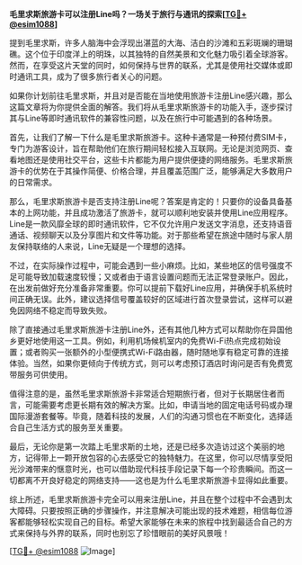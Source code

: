 **毛里求斯旅游卡可以注册Line吗？一场关于旅行与通讯的探索[[TG💪+ @esim1088](https://t.me/s/esim1088)]**

提到毛里求斯，许多人脑海中会浮现出湛蓝的大海、洁白的沙滩和五彩斑斓的珊瑚礁。这个位于印度洋上的明珠，以其独特的自然美景和文化魅力吸引着全球游客。然而，在享受这片天堂的同时，如何保持与世界的联系，尤其是使用社交媒体或即时通讯工具，成为了很多旅行者关心的问题。

如果你计划前往毛里求斯，并且对是否能在当地使用旅游卡注册Line感兴趣，那么这篇文章将为你提供全面的解答。我们将从毛里求斯旅游卡的功能入手，逐步探讨其与Line等即时通讯软件的兼容性问题，以及在旅行中可能遇到的各种场景。

首先，让我们了解一下什么是毛里求斯旅游卡。这种卡通常是一种预付费SIM卡，专门为游客设计，旨在帮助他们在旅行期间轻松接入互联网。无论是浏览网页、查看地图还是使用社交平台，这些卡片都能为用户提供便捷的网络服务。毛里求斯旅游卡的优势在于其操作简便、价格合理，并且覆盖范围广泛，能够满足大多数用户的日常需求。

那么，毛里求斯旅游卡是否支持注册Line呢？答案是肯定的！只要你的设备具备基本的上网功能，并且成功激活了旅游卡，就可以顺利地安装并使用Line应用程序。Line是一款风靡全球的即时通讯软件，它不仅允许用户发送文字消息，还支持语音通话、视频聊天以及分享图片和文件等功能。对于那些希望在旅途中随时与家人朋友保持联络的人来说，Line无疑是一个理想的选择。

不过，在实际操作过程中，可能会遇到一些小麻烦。比如，某些地区的信号强度不足可能导致加载速度较慢；又或者由于语言设置问题而无法正常登录账户。因此，在出发前做好充分准备非常重要。你可以提前下载好Line应用，并确保手机系统时间正确无误。此外，建议选择信号覆盖较好的区域进行首次登录尝试，这样可以避免因网络不稳定而导致失败。

除了直接通过毛里求斯旅游卡注册Line外，还有其他几种方式可以帮助你在异国他乡更好地使用这一工具。例如，利用机场候机室内的免费Wi-Fi热点完成初始设置；或者购买一张额外的小型便携式Wi-Fi路由器，随时随地享有稳定可靠的连接体验。当然，如果你更倾向于传统方式，则可以考虑预订酒店时询问是否有免费宽带服务可供使用。

值得注意的是，虽然毛里求斯旅游卡非常适合短期旅行者，但对于长期居住者而言，可能需要考虑更长期有效的解决方案。比如，申请当地的固定电话号码或办理国际漫游套餐等。毕竟，随着科技的发展，人们的沟通习惯也在不断变化，选择适合自己生活方式的服务至关重要。

最后，无论你是第一次踏上毛里求斯的土地，还是已经多次造访过这个美丽的地方，记得带上一颗开放包容的心去感受它的独特魅力。在这里，你可以尽情享受阳光沙滩带来的惬意时光，也可以借助现代科技手段记录下每一个珍贵瞬间。而这一切都离不开良好稳定的网络支持——这也是为什么毛里求斯旅游卡显得如此重要。

综上所述，毛里求斯旅游卡完全可以用来注册Line，并且在整个过程中不会遇到太大障碍。只要按照正确的步骤操作，并注意解决可能出现的技术难题，相信每位游客都能够轻松实现自己的目标。希望大家能够在未来的旅程中找到最适合自己的方式来保持与外界的联系，同时也别忘了珍惜眼前的美好风景哦！

[[TG💪+ @esim1088](https://t.me/s/esim1088) ![Image](https://i.postimg.cc/4NQfJmqS/Snipaste-2025-05-13-00-14-12.png)]